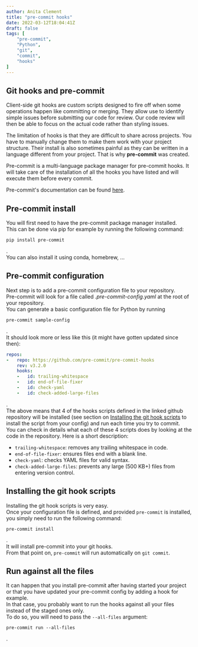 ```yaml
---
author: Anita Clement
title: "pre-commit hooks"
date: 2022-03-12T18:04:41Z
draft: false
tags: [
    "pre-commit",
    "Python",
    "git",
    "commit",
    "hooks"
]
---
```


## Git hooks and pre-commit

Client-side git hooks are custom scripts designed to fire off when some operations happen like committing or merging.
They allow use to identify simple issues before submitting our code for review. Our code review will then be able to focus on the actual code rather than styling issues.

The limitation of hooks is that they are difficult to share across projects. You have to manually change them to make them work with your project structure. Their install is also sometimes painful as they can be written in a language different from your project. That is why **pre-commit** was created.

Pre-commit is a multi-language package manager for pre-commit hooks. It will take care of the installation of all the hooks you have listed and will execute them before every commit.

Pre-commit's documentation can be found [here](https://pre-commit.com/).

## Pre-commit install

You will first need to have the pre-commit package manager installed. \
This can be done via pip for example by running the following command:
```
pip install pre-commit
```
. \
You can also install it using conda, homebrew, ...

## Pre-commit configuration

Next step is to add a pre-commit configuration file to your repository. \
Pre-commit will look for a file called *.pre-commit-config.yaml* at the root of your repository. \
You can generate a basic configuration file for Python by running
```
pre-commit sample-config
```
. \
It should look more or less like this (it might have gotten updated since then):
```yaml
repos:
-   repo: https://github.com/pre-commit/pre-commit-hooks
    rev: v3.2.0
    hooks:
    -   id: trailing-whitespace
    -   id: end-of-file-fixer
    -   id: check-yaml
    -   id: check-added-large-files
```
. \
The above means that 4 of the hooks scripts defined in the linked github repository will be installed (see section on [Installing the git hook scripts](#installing-git-hook-scripts) to install the script from your config) and run each time you try to commit. \
You can check in details what each of these 4 scripts does by looking at the code in the repository. Here is a short description:
- `trailing-whitespace`: removes any trailing whitespace in code.
- `end-of-file-fixer`: ensures files end with a blank line.
- `check-yaml`: checks YAML files for valid syntax.
- `check-added-large-files`: prevents any large (500 KB+) files from entering version control.


## <a name="installing-git-hook-scripts"></a>Installing the git hook scripts 

Installing the git hook scripts is very easy. \
Once your configuration file is defined, and provided `pre-commit` is installed, you simply need to run the following command:
```
pre-commit install
```
. \
It will install pre-commit into your git hooks. \
From that point on, `pre-commit` will run automatically on `git commit`.

## Run against all the files

It can happen that you install pre-commit after having started your project or that you have updated your pre-commit config by adding a hook for example. \
In that case, you probably want to run the hooks against all your files instead of the staged ones only. \
To do so, you will need to pass the `--all-files` argument:
```
pre-commit run --all-files
```
.
